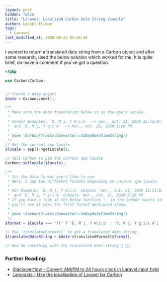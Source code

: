 ```yaml
---
layout: post
hidden: false
title: "Laravel: Localized Carbon Date String Example"
author: Leonel Elimpe
tags:
  - Laravel
last_modified_at: 2020-09-22 05:56:44
---
```

I wanted to return a translated date string from a Carbon object and after some research, used the below solution which worked for me. It is quite brief, do leave a comment if you've got a question.

```php
<?php

use Carbon\Carbon;


// Create a date object
$date = Carbon::now();

/**
 * Make sure the date translation below is in the app's locale.
 *
 * Format Examples: `D, M j, Y H:i:s` --> mer., oct. 21, 2020 15:11:07,
 *  and `D, M j, Y g:i A` --> mer., oct. 21, 2020 3:26 PM
 *
 * @see \Carbon\Traits\Converter::toDayDateTimeString()
 */
// Get the current app locale
$locale = app()->getLocale();

// Tell Carbon to use the current app locale
Carbon::setlocale($locale);

/**
 * Set the date format you'd like to use.
 * Here, I use two different formats depending on current app locale.
 *
 * For Example: `D, M j, Y H:i:s` outputs `mer., oct. 21, 2020 15:11:07`,
 *  and `D, M j, Y g:i A` outputs `mer., oct. 21, 2020 3:26 PM`
 * If you have a look at the below function 👇🏻 in the Carbon source code,
 * you'll see it uses the first format mentioned above.
 *
 * @see \Carbon\Traits\Converter::toDayDateTimeString()
 */
$format = $locale === 'fr' ? 'D, M j, Y H:i:s' : 'D, M j, Y g:i:s A';

// Use `translatedFormat()` to get a translated date string
$translatedDateString = $date->translatedFormat($format);

// Now do something with the translated date string 🙂 👋🏻
```



### Further Reading:

- [Stackoverflow - Convert AM/PM to 24 hours clock in Laravel input field](https://stackoverflow.com/a/51882771/6924437)
- [Laracasts - Use the localisation of Laravel for Carbon](https://laracasts.com/discuss/channels/laravel/use-the-localisation-of-laravel-for-carbon?reply=591412)